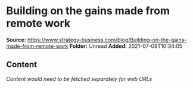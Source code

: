 # Building on the gains made from remote work

**Source:** https://www.strategy-business.com/blog/Building-on-the-gains-made-from-remote-work
**Folder:** Unread
**Added:** 2021-07-08T10:34:05




## Content
*Content would need to be fetched separately for web URLs*
